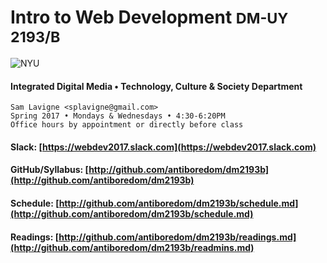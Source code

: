 # Intro to Web Development <small>DM-UY 2193/B</small>

![NYU](http://engineering.nyu.edu/files/tandon_long_color.png)

#### Integrated Digital Media • Technology, Culture & Society Department

    Sam Lavigne <splavigne@gmail.com>
    Spring 2017 • Mondays & Wednesdays • 4:30-6:20PM
    Office hours by appointment or directly before class

#### Slack: [https://webdev2017.slack.com](https://webdev2017.slack.com)

#### GitHub/Syllabus: [http://github.com/antiboredom/dm2193b](http://github.com/antiboredom/dm2193b)

#### Schedule: [http://github.com/antiboredom/dm2193b/schedule.md](http://github.com/antiboredom/dm2193b/schedule.md)


#### Readings: [http://github.com/antiboredom/dm2193b/readings.md](http://github.com/antiboredom/dm2193b/readmins.md)